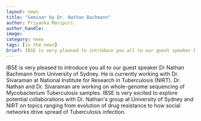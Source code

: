 ```yaml
---
layout: news
title: "Seminar by Dr. Nathan Bachmann"
author: Priyanka Maripuri
author_handle: 
image: 
category: news
tags: [in the news]
brief: IBSE is very pleased to introduce you all to our guest speaker Dr. Nathan Bachmann. 
---
```


IBSE is very pleased to introduce you all to our guest speaker Dr Nathan Bachmann from University of Sydney. He is currently working with Dr. Sivaraman at National Institute for Research in Tuberculosis (NIRT). Dr. Nathan and Dr. Sivaraman are working on whole-genome sequencing of Mycobacterium Tuberculosis samples. IBSE is very excited to explore potential collaborations with Dr. Nathan's group at University of Sydney and NIRT on topics ranging from evolution of drug resistance to how social networks drive spread of Tuberculosis infection. 
